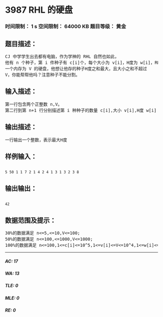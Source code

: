 # 3987 RHL 的硬盘   
### 时间限制： 1 s     空间限制： 64000 KB     题目等级： 黄金  
## 题目描述：  

<pre>
CJ 中学学生出去都有电脑，作为学神的 RHL 自然也如此，
他有 n 个种子，第 i 件种子有 c[i]个，每个大小为 v[i]，H度为 w[i]，RHL 现在有
一个内存为 V 的硬盘，他想让他存的种子H度之和最大，且大小之和不超过
V，你能帮帮他吗？注意种子不能分割。
</pre>
  
  
## 输入描述：  

<pre>
第一行包含两个正整数 n,V。
第二行到第 n+1 行分别描述第 i 种种子的数量 c[i],大小 v[i],H度 w[i]
</pre>
  
  
## 输出描述：  

<pre>
一行输出一个整数，表示最大H度
</pre>
  
  
## 样例输入：  

<pre><code>
5 50 1 1 7 2 1 4 2 4 1 3 1 3 2 3 8
</code></pre>
  
  
## 输出输出：  

<pre><code>
42
</code></pre>
  
  
## 数据范围及提示：  

<pre>
30%的数据满足 n<=5,<=10,V<=100;
50%的数据满足 n<=100,<=1000,V<=1000;
100%的数据满足 n<=100,1<=c[i]<=10^5,1<=v[i]<=V<=10^4,1<=w[i]<=10^9
</pre>
  
  
***  

##### AC: 17  
##### WA: 13  
##### TLE: 0  
##### MLE: 0  
##### RE: 0  
